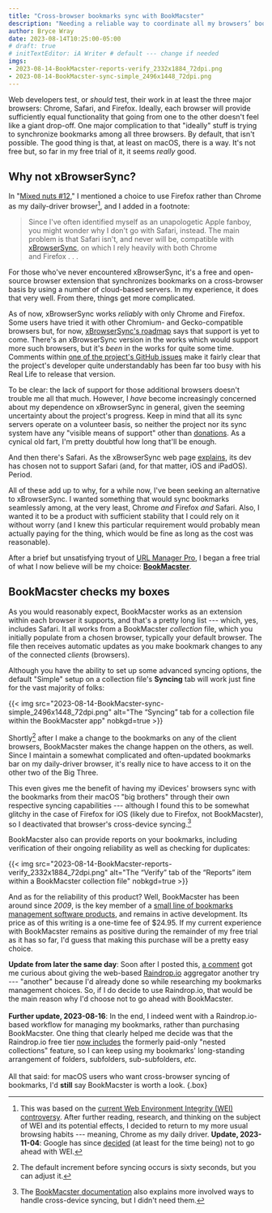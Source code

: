 ```yaml
---
title: "Cross-browser bookmarks sync with BookMacster"
description: "Needing a reliable way to coordinate all my browsers’ bookmarks, I trial what I learn is a venerable option."
author: Bryce Wray
date: 2023-08-14T10:25:00-05:00
# draft: true
# initTextEditor: iA Writer # default --- change if needed
imgs:
- 2023-08-14-BookMacster-reports-verify_2332x1884_72dpi.png
- 2023-08-14-BookMacster-sync-simple_2496x1448_72dpi.png
---
```


Web developers test, or *should* test, their work in at least the three major browsers: Chrome, Safari, and Firefox. Ideally, each browser will provide sufficiently equal functionality that going from one to the other doesn't feel like a giant drop-off. One major complication to that "ideally" stuff is trying to synchronize bookmarks among all three browsers. By default, that isn't possible. The good thing is that, at least on macOS, there is a way. It's not free but, so far in my free trial of it, it seems *really* good.

<!--more-->

## Why not xBrowserSync?

In "[Mixed nuts #12](/posts/2023/08/mixed-nuts-12/)," I mentioned a choice to use Firefox rather than Chrome as my daily-driver browser[^WEI], and I added in a footnote:

[^WEI]: This was based on the [current Web Environment Integrity (WEI) controversy](https://news.ycombinator.com/item?id=36876301). After further reading, research, and thinking on the subject of WEI and its potential effects, I decided to return to my more usual browsing habits --- meaning, Chrome as my daily driver. **Update, 2023-11-04**: Google has since [decided](https://android-developers.googleblog.com/2023/11/increasing-trust-for-embedded-media.html) (at least for the time being) not to go ahead with WEI. 

> Since I've often identified myself as an unapologetic Apple fanboy, you might wonder why I don't go with Safari, instead. The main problem is that Safari isn't, and never will be, compatible with [xBrowserSync](https://www.xbrowsersync.org/), on which I rely heavily with both Chrome and Firefox . . .

For those who've never encountered xBrowserSync, it's a free and open-source browser extension that synchronizes bookmarks on a cross-browser basis by using a number of cloud-based servers. In my experience, it does that very well. From there, things get more complicated.

As of now, xBrowserSync works *reliably* with only Chrome and Firefox. Some users have tried it with other Chromium- and Gecko-compatible browsers but, for now, [xBrowserSync's roadmap](https://github.com/xbrowsersync/app/wiki/Roadmap) says that support is yet to come. There's an xBrowserSync version in the works which would support more such browsers, but it's *been* in the works for quite some time. Comments within [one of the project's GitHub issues](https://github.com/xbrowsersync/app/issues/425) make it fairly clear that the project's developer quite understandably has been far too busy with his Real Life to release that version.

To be clear: the lack of support for those additional browsers doesn't trouble me all that much. However, I *have* become increasingly concerned about my dependence on xBrowserSync in general, given the seeming uncertainty about the project's progress. Keep in mind that all its sync servers operate on a volunteer basis, so neither the project nor its sync system have any "visible means of support" other than [donations](https://www.xbrowsersync.org/#getinvolved). As a cynical old fart, I'm pretty doubtful how long that'll be enough.

And then there's Safari. As the xBrowserSync web page [explains](https://www.xbrowsersync.org/#faqs), its dev has chosen not to support Safari (and, for that matter, iOS and iPadOS). Period.

All of these add up to why, for a while now, I've been seeking an alternative to xBrowserSync. I wanted something that would sync bookmarks seamlessly among, at the very least, Chrome *and* Firefox *and* Safari. Also, I wanted it to be a product with sufficient stability that I could rely on it without worry (and I knew this particular requirement would probably mean actually paying for the thing, which would be fine as long as the cost was reasonable).

After a brief but unsatisfying tryout of [URL Manager Pro](https://url-manager.com), I began a free trial of what I now believe will be my choice: [**BookMacster**](https://sheepsystems.com/products/bookmacster.html).

## BookMacster checks my boxes

As you would reasonably expect, BookMacster works as an extension within each browser it supports, and that's a pretty long list --- which, yes, includes Safari. It all works from a BookMacster *collection* file, which you initially populate from a chosen browser, typically your default browser. The file then receives automatic updates as you make bookmark changes to any of the connected *clients* (browsers).

Although you have the ability to set up some advanced syncing options, the default "Simple" setup on a collection file's **Syncing** tab will work just fine for the vast majority of folks:

{{< img src="2023-08-14-BookMacster-sync-simple_2496x1448_72dpi.png" alt="The “Syncing” tab for a collection file within the BookMacster app" nobkgd=true >}}

Shortly[^increment] after I make a change to the bookmarks on any of the client browsers, BookMacster makes the change happen on the others, as well. Since I maintain a somewhat complicated and often-updated bookmarks bar on my daily-driver browser, it's really nice to have access to it on the other two of the Big Three.

[^increment]: The default increment before syncing occurs is sixty seconds, but you can adjust it.

This even gives me the benefit of having my iDevices' browsers sync with the bookmarks from their macOS "big brothers" through their own respective syncing capabilities --- although I found this to be somewhat glitchy in the case of Firefox for iOS (likely due to Firefox, not BookMacster), so I deactivated that browser's cross-device syncing.[^BkMcstrDocs]

[^BkMcstrDocs]: The [BookMacster documentation](https://sheepsystems.com/bookmacster/HelpBook/) also explains more involved ways to handle cross-device syncing, but I didn't need them.

BookMacster also can provide reports on your bookmarks, including verification of their ongoing reliability as well as checking for duplicates:

{{< img src="2023-08-14-BookMacster-reports-verify_2332x1884_72dpi.png" alt="The “Verify” tab of the “Reports” item within a BookMacster collection file" nobkgd=true >}}

And as for the reliability of this product? Well, BookMacster has been around since *2009*, is the key member of a [small line of bookmarks management software products](https://sheepsystems.com/products/), and remains in active development. Its price as of this writing is a one-time fee of $24.95. If my current experience with BookMacster remains as positive during the remainder of my free trial as it has so far, I'd guess that making this purchase will be a pretty easy choice.

**Update from later the same day**: Soon after I posted this, [a comment](#data-comments) got me curious about giving the web-based [Raindrop.io](https://raindrop.io) aggregator another try --- "another" because I'd already done so while researching my bookmarks management choices. So, if I do decide to use Raindrop.io, that would be the main reason why I'd choose not to go ahead with BookMacster.\
\
**Further update, 2023-08-16**: In the end, I indeed went with a Raindrop.io-based workflow for managing my bookmarks, rather than purchasing BookMacster. One thing that clearly helped me decide was that the Raindrop.io free tier [now includes](https://help.raindrop.io/changelog#5523) the formerly paid-only "nested collections" feature, so I can keep using my bookmarks' long-standing arrangement of folders, subfolders, sub-subfolders, *etc.*\
\
All that said: for macOS users who want cross-browser syncing of bookmarks, I'd **still** say BookMacster is worth a look.
{.box}
